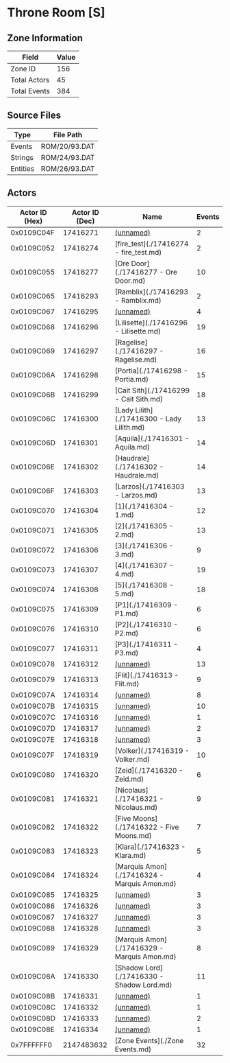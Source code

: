 # Throne Room [S]

## Zone Information

| Field        |   Value |
|--------------|---------|
| Zone ID      |     156 |
| Total Actors |      45 |
| Total Events |     384 |

## Source Files

| Type     | File Path     |
|----------|---------------|
| Events   | ROM/20/93.DAT |
| Strings  | ROM/24/93.DAT |
| Entities | ROM/26/93.DAT |

## Actors

| Actor ID (Hex)   |   Actor ID (Dec) | Name                                         |   Events |
|------------------|------------------|----------------------------------------------|----------|
| 0x0109C04F       |         17416271 | [(unnamed)](./17416271.md)                   |        2 |
| 0x0109C052       |         17416274 | [fire_test](./17416274 - fire_test.md)       |        2 |
| 0x0109C055       |         17416277 | [Ore Door](./17416277 - Ore Door.md)         |       10 |
| 0x0109C065       |         17416293 | [Ramblix](./17416293 - Ramblix.md)           |        2 |
| 0x0109C067       |         17416295 | [(unnamed)](./17416295.md)                   |        4 |
| 0x0109C068       |         17416296 | [Lilisette](./17416296 - Lilisette.md)       |       19 |
| 0x0109C069       |         17416297 | [Ragelise](./17416297 - Ragelise.md)         |       16 |
| 0x0109C06A       |         17416298 | [Portia](./17416298 - Portia.md)             |       15 |
| 0x0109C06B       |         17416299 | [Cait Sith](./17416299 - Cait Sith.md)       |       18 |
| 0x0109C06C       |         17416300 | [Lady Lilith](./17416300 - Lady Lilith.md)   |       13 |
| 0x0109C06D       |         17416301 | [Aquila](./17416301 - Aquila.md)             |       14 |
| 0x0109C06E       |         17416302 | [Haudrale](./17416302 - Haudrale.md)         |       14 |
| 0x0109C06F       |         17416303 | [Larzos](./17416303 - Larzos.md)             |       13 |
| 0x0109C070       |         17416304 | [1](./17416304 - 1.md)                       |       12 |
| 0x0109C071       |         17416305 | [2](./17416305 - 2.md)                       |       13 |
| 0x0109C072       |         17416306 | [3](./17416306 - 3.md)                       |        9 |
| 0x0109C073       |         17416307 | [4](./17416307 - 4.md)                       |       19 |
| 0x0109C074       |         17416308 | [5](./17416308 - 5.md)                       |       18 |
| 0x0109C075       |         17416309 | [P1](./17416309 - P1.md)                     |        6 |
| 0x0109C076       |         17416310 | [P2](./17416310 - P2.md)                     |        6 |
| 0x0109C077       |         17416311 | [P3](./17416311 - P3.md)                     |        4 |
| 0x0109C078       |         17416312 | [(unnamed)](./17416312.md)                   |       13 |
| 0x0109C079       |         17416313 | [Flit](./17416313 - Flit.md)                 |        9 |
| 0x0109C07A       |         17416314 | [(unnamed)](./17416314.md)                   |        8 |
| 0x0109C07B       |         17416315 | [(unnamed)](./17416315.md)                   |       10 |
| 0x0109C07C       |         17416316 | [(unnamed)](./17416316.md)                   |        1 |
| 0x0109C07D       |         17416317 | [(unnamed)](./17416317.md)                   |        2 |
| 0x0109C07E       |         17416318 | [(unnamed)](./17416318.md)                   |        3 |
| 0x0109C07F       |         17416319 | [Volker](./17416319 - Volker.md)             |       10 |
| 0x0109C080       |         17416320 | [Zeid](./17416320 - Zeid.md)                 |        6 |
| 0x0109C081       |         17416321 | [Nicolaus](./17416321 - Nicolaus.md)         |        9 |
| 0x0109C082       |         17416322 | [Five Moons](./17416322 - Five Moons.md)     |        7 |
| 0x0109C083       |         17416323 | [Klara](./17416323 - Klara.md)               |        5 |
| 0x0109C084       |         17416324 | [Marquis Amon](./17416324 - Marquis Amon.md) |        4 |
| 0x0109C085       |         17416325 | [(unnamed)](./17416325.md)                   |        3 |
| 0x0109C086       |         17416326 | [(unnamed)](./17416326.md)                   |        3 |
| 0x0109C087       |         17416327 | [(unnamed)](./17416327.md)                   |        3 |
| 0x0109C088       |         17416328 | [(unnamed)](./17416328.md)                   |        3 |
| 0x0109C089       |         17416329 | [Marquis Amon](./17416329 - Marquis Amon.md) |        8 |
| 0x0109C08A       |         17416330 | [Shadow Lord](./17416330 - Shadow Lord.md)   |       11 |
| 0x0109C08B       |         17416331 | [(unnamed)](./17416331.md)                   |        1 |
| 0x0109C08C       |         17416332 | [(unnamed)](./17416332.md)                   |        1 |
| 0x0109C08D       |         17416333 | [(unnamed)](./17416333.md)                   |        2 |
| 0x0109C08E       |         17416334 | [(unnamed)](./17416334.md)                   |        1 |
| 0x7FFFFFF0       |       2147483632 | [Zone Events](./Zone Events.md)              |       32 |